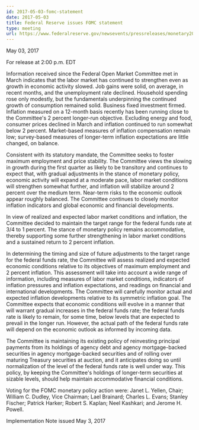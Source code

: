 ```yaml
---
id: 2017-05-03-fomc-statement
date: 2017-05-03
title: Federal Reserve issues FOMC statement
type: meeting
url: https://www.federalreserve.gov/newsevents/pressreleases/monetary20170503a.htm
---
```


May 03, 2017

For release at 2:00 p.m. EDT

Information received since the Federal Open Market Committee met in March indicates that the labor market has continued to strengthen even as growth in economic activity slowed. Job gains were solid, on average, in recent months, and the unemployment rate declined. Household spending rose only modestly, but the fundamentals underpinning the continued growth of consumption remained solid. Business fixed investment firmed. Inflation measured on a 12-month basis recently has been running close to the Committee's 2 percent longer-run objective. Excluding energy and food, consumer prices declined in March and inflation continued to run somewhat below 2 percent. Market-based measures of inflation compensation remain low; survey-based measures of longer-term inflation expectations are little changed, on balance.

Consistent with its statutory mandate, the Committee seeks to foster maximum employment and price stability. The Committee views the slowing in growth during the first quarter as likely to be transitory and continues to expect that, with gradual adjustments in the stance of monetary policy, economic activity will expand at a moderate pace, labor market conditions will strengthen somewhat further, and inflation will stabilize around 2 percent over the medium term. Near-term risks to the economic outlook appear roughly balanced. The Committee continues to closely monitor inflation indicators and global economic and financial developments.

In view of realized and expected labor market conditions and inflation, the Committee decided to maintain the target range for the federal funds rate at 3/4 to 1 percent. The stance of monetary policy remains accommodative, thereby supporting some further strengthening in labor market conditions and a sustained return to 2 percent inflation.

In determining the timing and size of future adjustments to the target range for the federal funds rate, the Committee will assess realized and expected economic conditions relative to its objectives of maximum employment and 2 percent inflation. This assessment will take into account a wide range of information, including measures of labor market conditions, indicators of inflation pressures and inflation expectations, and readings on financial and international developments. The Committee will carefully monitor actual and expected inflation developments relative to its symmetric inflation goal. The Committee expects that economic conditions will evolve in a manner that will warrant gradual increases in the federal funds rate; the federal funds rate is likely to remain, for some time, below levels that are expected to prevail in the longer run. However, the actual path of the federal funds rate will depend on the economic outlook as informed by incoming data.

The Committee is maintaining its existing policy of reinvesting principal payments from its holdings of agency debt and agency mortgage-backed securities in agency mortgage-backed securities and of rolling over maturing Treasury securities at auction, and it anticipates doing so until normalization of the level of the federal funds rate is well under way. This policy, by keeping the Committee's holdings of longer-term securities at sizable levels, should help maintain accommodative financial conditions.

Voting for the FOMC monetary policy action were: Janet L. Yellen, Chair; William C. Dudley, Vice Chairman; Lael Brainard; Charles L. Evans; Stanley Fischer; Patrick Harker; Robert S. Kaplan; Neel Kashkari; and Jerome H. Powell.

Implementation Note issued May 3, 2017